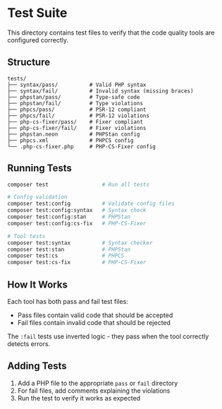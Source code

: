 # Test Suite

This directory contains test files to verify that the code quality tools are configured correctly.

## Structure

```
tests/
├── syntax/pass/          # Valid PHP syntax
├── syntax/fail/          # Invalid syntax (missing braces)
├── phpstan/pass/         # Type-safe code
├── phpstan/fail/         # Type violations
├── phpcs/pass/           # PSR-12 compliant
├── phpcs/fail/           # PSR-12 violations
├── php-cs-fixer/pass/    # Fixer compliant
├── php-cs-fixer/fail/    # Fixer violations
├── phpstan.neon          # PHPStan config
├── phpcs.xml             # PHPCS config
└── .php-cs-fixer.php     # PHP-CS-Fixer config
```

## Running Tests

```bash
composer test                 # Run all tests

# Config validation
composer test:config          # Validate config files
composer test:config:syntax   # Syntax check
composer test:config:stan     # PHPStan
composer test:config:cs-fix   # PHP-CS-Fixer

# Tool tests
composer test:syntax          # Syntax checker
composer test:stan            # PHPStan
composer test:cs              # PHPCS
composer test:cs-fix          # PHP-CS-Fixer
```

## How It Works

Each tool has both pass and fail test files:
- Pass files contain valid code that should be accepted
- Fail files contain invalid code that should be rejected

The `:fail` tests use inverted logic - they pass when the tool correctly detects errors.

## Adding Tests

1. Add a PHP file to the appropriate `pass` or `fail` directory
2. For fail files, add comments explaining the violations
3. Run the test to verify it works as expected
